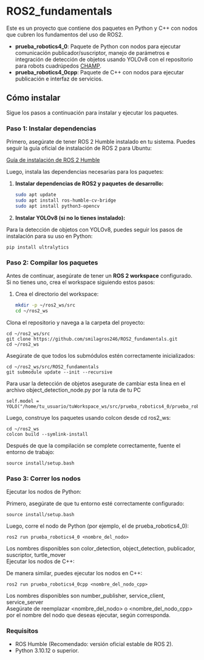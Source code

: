 # ROS2_fundamentals

Este es un proyecto que contiene dos paquetes en Python y C++ con nodos que cubren los fundamentos del uso de ROS2.

- **prueba_robotics4_0**: Paquete de Python con nodos para ejecutar comunicación publicador/suscriptor, manejo de parámetros e integración de detección de objetos usando YOLOv8 con el repositorio para robots cuadrúpedos [CHAMP](https://github.com/smilagros246/champ.git). 
- **prueba_robotics4_0cpp**: Paquete de C++ con nodos para ejecutar publicación e interfaz de servicios.

## Cómo instalar

Sigue los pasos a continuación para instalar y ejecutar los paquetes.

### Paso 1: Instalar dependencias

Primero, asegúrate de tener ROS 2 Humble instalado en tu sistema. Puedes seguir la guía oficial de instalación de ROS 2 para Ubuntu:

[Guía de instalación de ROS 2 Humble](https://docs.ros.org/en/humble/Installation/Ubuntu-Install-Debians.html)

Luego, instala las dependencias necesarias para los paquetes:

  1. **Instalar dependencias de ROS2 y paquetes de desarrollo:**

     ```bash
     sudo apt update
     sudo apt install ros-humble-cv-bridge
     sudo apt install python3-opencv
  2. **Instalar YOLOv8 (si no lo tienes instalado):**

Para la detección de objetos con YOLOv8, puedes seguir los pasos de instalación para su uso en Python:


    pip install ultralytics

### Paso 2: Compilar los paquetes
Antes de continuar, asegúrate de tener un **ROS 2 workspace** configurado. Si no tienes uno, crea el workspace siguiendo estos pasos:

1. Crea el directorio del workspace:

   ```bash
   mkdir -p ~/ros2_ws/src
   cd ~/ros2_ws

Clona el repositorio y navega a la carpeta del proyecto:
  
    cd ~/ros2_ws/src
    git clone https://github.com/smilagros246/ROS2_fundamentals.git
    cd ~/ros2_ws
  
Asegúrate de que todos los submódulos estén correctamente inicializados:

    cd ~/ros2_ws/src/ROS2_fundamentals
    git submodule update --init --recursive

Para usar la detección de objetos asegurate de cambiar esta linea en el archivo object_detection_node.py por la ruta de tu PC
  
    self.model = YOLO("/home/tu_usuario/tuWorkspace_ws/src/prueba_robotics4_0/prueba_robotics4_0/yolov8n.pt")
Luego, construye los paquetes usando colcon desde cd ros2_ws:

    cd ~/ros2_ws
    colcon build --symlink-install
Después de que la compilación se complete correctamente, fuente el entorno de trabajo:

    source install/setup.bash
### Paso 3: Correr los nodos
Ejecutar los nodos de Python:

Primero, asegúrate de que tu entorno esté correctamente configurado:

    source install/setup.bash
Luego, corre el nodo de Python (por ejemplo, el de prueba_robotics4_0):

    ros2 run prueba_robotics4_0 <nombre_del_nodo>
Los nombres disponibles son color_detection, object_detection, publicador, suscriptor, turtle_mover  
Ejecutar los nodos de C++:

De manera similar, puedes ejecutar los nodos en C++:

    ros2 run prueba_robotics4_0cpp <nombre_del_nodo_cpp>
Los nombres disponibles son number_publisher, service_client, service_server   
Asegúrate de reemplazar <nombre_del_nodo> o <nombre_del_nodo_cpp> por el nombre del nodo que deseas ejecutar, según corresponda.

### Requisitos
- ROS Humble (Recomendado: versión oficial estable de ROS 2).
- Python 3.10.12 o superior.

